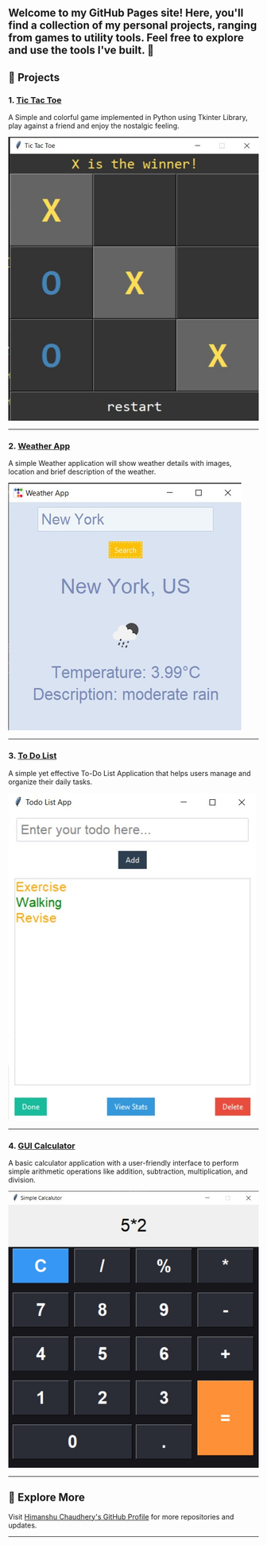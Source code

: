 ## Welcome to my GitHub Pages site! Here, you'll find a collection of my personal projects, ranging from games to utility tools. Feel free to explore and use the tools I've built. 🎉

## 🚀 **Projects**

### 1. [Tic Tac Toe](https://github.com/HimanshuChaudhery/Tic-Tac-Toe/)

A Simple and colorful game implemented in Python using Tkinter Library, play against a friend and enjoy the nostalgic feeling.

![Tic-Tac-Toe](https://github.com/HimanshuChaudhery/Tic-Tac-Toe/blob/main/tic-tac-toe.jpg)

---

### 2. [Weather App](https://github.com/HimanshuChaudhery/Weather-App/)

A simple Weather application will show weather details with images, location and brief description of the weather.

![Weather-App](https://github.com/HimanshuChaudhery/Weather-App/blob/main/Weather-App.jpg)

---

### 3. [To Do List](https://github.com/HimanshuChaudhery/To-Do-List/)

A simple yet effective To-Do List Application that helps users manage and organize their daily tasks.

![To-Do-List](https://github.com/HimanshuChaudhery/To-Do-List/blob/main/To-Do-List.jpg)

---

### 4. [GUI Calculator](https://github.com/HimanshuChaudhery/GUI-Calculator/)

A basic calculator application with a user-friendly interface to perform simple arithmetic operations like addition, subtraction, multiplication, and division.

![GUI-Calculator](https://github.com/HimanshuChaudhery/GUI-Calculator/blob/main/Calculator.jpg)

---

## 🌟 **Explore More**

Visit [Himanshu Chaudhery's GitHub Profile](https://github.com/HimanshuChaudhery) for more repositories and updates.

---
